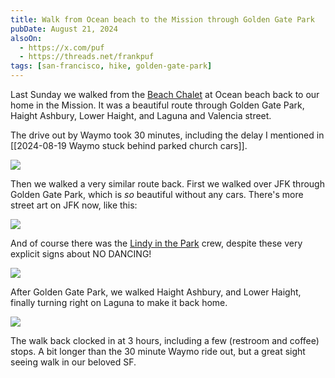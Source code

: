 ```yaml
---
title: Walk from Ocean beach to the Mission through Golden Gate Park
pubDate: August 21, 2024
alsoOn:
  - https://x.com/puf
  - https://threads.net/frankpuf
tags: [san-francisco, hike, golden-gate-park]
---
```

Last Sunday we walked from the [Beach Chalet](https://www.beachchalet.com/) at Ocean beach back to our home in the Mission. It was a beautiful route through Golden Gate Park, Haight Ashbury, Lower Haight, and Laguna and Valencia street.

The drive out by Waymo took 30 minutes, including the delay I mentioned in [[2024-08-19 Waymo stuck behind parked church cars]].

![](https://i.imgur.com/B2yvJUV.png)

Then we walked a very similar route back. First we walked over JFK through Golden Gate Park, which is *so* beautiful without any cars. There's more street art on JFK now, like this:

![](https://i.imgur.com/fLgpHRQ.jpeg)

And of course there was the [Lindy in the Park](https://lindyinthepark.com/) crew, despite these very explicit signs about NO DANCING!

![](https://i.imgur.com/wVQroon.jpeg)

After Golden Gate Park, we walked Haight Ashbury, and Lower Haight, finally turning right on Laguna to make it back home.

![](https://i.imgur.com/CJFbv9e.png)

The walk back clocked in at 3 hours, including a few (restroom and coffee) stops. A bit longer than the 30 minute Waymo ride out, but a great sight seeing walk in our beloved SF.



